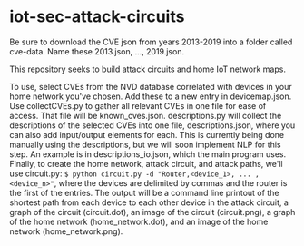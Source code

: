 # iot-sec-attack-circuits
Be sure to download the CVE json from years 2013-2019 into a folder called cve-data. Name these 2013.json, ..., 2019.json.

This repository seeks to build attack circuits and home IoT network maps. 

To use, select CVEs from the NVD database correlated with devices in your home network you've chosen. Add these to a new entry in devicemap.json. Use collectCVEs.py to gather all relevant CVEs in one file for ease of access. That file will be known_cves.json. descriptions.py will collect the descriptions of the selected CVEs into one file, descriptions.json, where you can also add input/output elements for each. This is currently being done manually using the descriptions, but we will soon implement NLP for this step. An example is in descriptions_io.json, which the main program uses. Finally, to create the home network, attack circuit, and attack paths, we'll use circuit.py: `$ python circuit.py -d "Router,<device_1>, ... ,<device_n>"`, where the devices are delimited by commas and the router is the first of the entries. The output will be a command line printout of the shortest path from each device to each other device in the attack circuit, a graph of the circuit (circuit.dot), an image of the circuit (circuit.png), a graph of the home network (home_network.dot), and an image of the home network (home_network.png).

